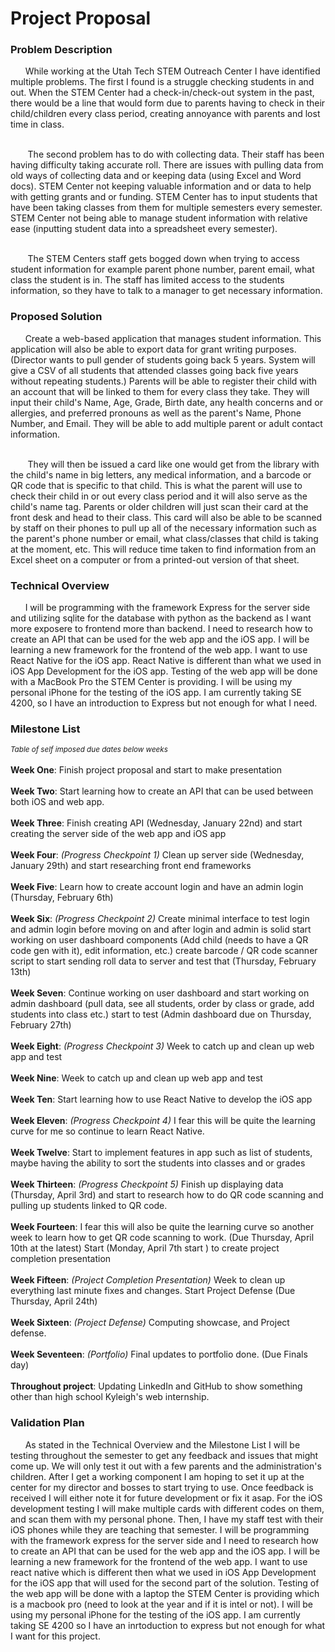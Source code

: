 # Project Proposal

### Problem Description 
&nbsp;&nbsp;&nbsp;&nbsp;&nbsp;&nbsp;While working at the Utah Tech STEM Outreach Center I have identified multiple problems. The first I found is a struggle checking students in and out. When the STEM Center had a check-in/check-out system in the past, there would be a line that would form due to parents having to check in their child/children every class period, creating annoyance with parents and lost time in class. 

</br>&nbsp;&nbsp;&nbsp;&nbsp;&nbsp;&nbsp; The second problem has to do with collecting data. Their staff has been having difficulty taking accurate roll. There are issues with pulling data from old ways of collecting data and or keeping data (using Excel and Word docs). STEM Center not keeping valuable information and or data to help with getting grants and or funding. STEM Center has to input students that have been taking classes from them for multiple semesters every semester. STEM Center not being able to manage student information with relative ease (inputting student data into a spreadsheet every semester).

</br>&nbsp;&nbsp;&nbsp;&nbsp;&nbsp;&nbsp; The STEM Centers staff gets bogged down when trying to access student information for example parent phone number, parent email, what class the student is in. The staff has limited access to the students information, so they have to talk to a manager to get necessary information.
</br>

### Proposed Solution 
&nbsp;&nbsp;&nbsp;&nbsp;&nbsp;&nbsp;Create a web-based application that manages student information. This application will also be able to export data for grant writing purposes. (Director wants to pull gender of students going back 5 years. System will give a CSV of all students that attended classes going back five years without repeating students.) Parents will be able to register their child with an account that will be linked to them for every class they take. They will input their child's Name, Age, Grade, Birth date, any health concerns and or allergies, and preferred pronouns as well as the parent's Name, Phone Number, and Email. They will be able to add multiple parent or adult contact information. 

</br>&nbsp;&nbsp;&nbsp;&nbsp;&nbsp;&nbsp; They will then be issued a card like one would get from the library with the child's name in big letters, any medical information, and a barcode or QR code that is specific to that child. This is what the parent will use to check their child in or out every class period and it will also serve as the child's name tag. Parents or older children will just scan their card at the front desk and head to their class. This card will also be able to be scanned by staff on their phones to pull up all of the necessary information such as the parent's phone number or email, what class/classes that child is taking at the moment, etc. This will reduce time taken to find information from an Excel sheet on a computer or from a printed-out version of that sheet. 

### Technical Overview
&nbsp;&nbsp;&nbsp;&nbsp;&nbsp;&nbsp;I will be programming with the framework Express for the server side and utilizing sqlite for the database with python as the backend as I want more exposere to frontend more than backend. I need to research how to create an API that can be used for the web app and the iOS app. I will be learning a new framework for the frontend of the web app. I want to use React Native for the iOS app. React Native is different than what we used in iOS App Development for the iOS app. Testing of the web app will be done with a MacBook Pro the STEM Center is providing. I will be using my personal iPhone for the testing of the iOS app. I am currently taking SE 4200, so I have an introduction to Express but not enough for what I need. 

### Milestone List
<small>*Table of self imposed due dates below weeks*</small></br></br>
**Week One**:
 Finish project proposal and start to make presentation
</br></br>**Week Two**:
 Start learning how to create an API that can be used between both iOS and web app. 
</br></br>**Week Three**:
 Finish creating API (Wednesday, January 22nd) and start creating the server side of the web app and iOS app
</br></br>**Week Four**:
*(Progress Checkpoint 1)* Clean up server side (Wednesday, January 29th) and start researching front end frameworks
</br></br>**Week Five**:
 Learn how to create account login and have an admin login (Thursday, February 6th)
</br></br>**Week Six**:
*(Progress Checkpoint 2)* Create minimal interface to test login and admin login before moving on and after login and admin is solid start working on user dashboard components (Add child (needs to have a QR code gen with it), edit information, etc.) create barcode / QR code scanner script to start sending roll data to server and test that (Thursday, February 13th) 
</br></br>**Week Seven**:
 Continue working on user dashboard and start working on admin dashboard (pull data, see all students, order by class or grade, add students into class etc.) start to test (Admin dashboard due on Thursday, February 27th)
</br></br>**Week Eight**:
*(Progress Checkpoint 3)* Week to catch up and clean up web app and test 
</br></br>**Week Nine**:
 Week to catch up and clean up web app and test 
</br></br>**Week Ten**:
 Start learning how to use React Native to develop the iOS app
</br></br>**Week Eleven**:
*(Progress Checkpoint 4)* I fear this will be quite the learning curve for me so continue to learn React Native. 
</br></br>**Week Twelve**:
 Start to implement features in app such as list of students, maybe having the ability to sort the students into classes and or grades
</br></br>**Week Thirteen**:
*(Progress Checkpoint 5)* Finish up displaying data (Thursday, April 3rd) and start to research how to do QR code scanning and pulling up students linked to QR code.
</br></br>**Week Fourteen**:
 I fear this will also be quite the learning curve so another week to learn how to get QR code scanning to work. (Due Thursday, April 10th at the latest) Start (Monday, April 7th start ) to create project completion presentation
</br></br>**Week Fifteen**:
*(Project Completion Presentation)* Week to clean up everything last minute fixes and changes. Start Project Defense (Due Thursday, April 24th)
</br></br>**Week Sixteen**:
*(Project Defense)* Computing showcase, and Project defense. 
</br></br>**Week Seventeen**:
*(Portfolio)* Final updates to portfolio done. (Due Finals day)
</br></br>**Throughout project**:
 Updating LinkedIn and GitHub to show something other than high school Kyleigh's web internship. 

### Validation Plan
&nbsp;&nbsp;&nbsp;&nbsp;&nbsp;&nbsp;As stated in the Technical Overview and the Milestone List I will be testing throughout the semester to get any feedback and issues that might come up. We will only test it out with a few parents and the administration's children. After I get a working component I am hoping to set it up at the center for my director and bosses to start trying to use. Once feedback is received I will either note it for future development or fix it asap. For the iOS development testing I will make multiple cards with different codes on them, and scan them with my personal phone. Then, I have my staff test with their iOS phones while they are teaching that semester.
I will be programming with the framework express for the server side and I need to research how to create an API that can be used for the web app and the iOS app. I will be learning a new framework for the frontend of the web app. I want to use react native which is different then what we used in iOS App Development for the iOS app that will used for the second part of the solution. Testing of the web app will be done with a laptop the STEM Center is providing which is a macbook pro (need to look at the year and if it is intel or not). I will be using my personal iPhone for the testing of the iOS app. I am currently taking SE 4200 so I have an inrtoduction to express but not enough for what I want for this project. 

